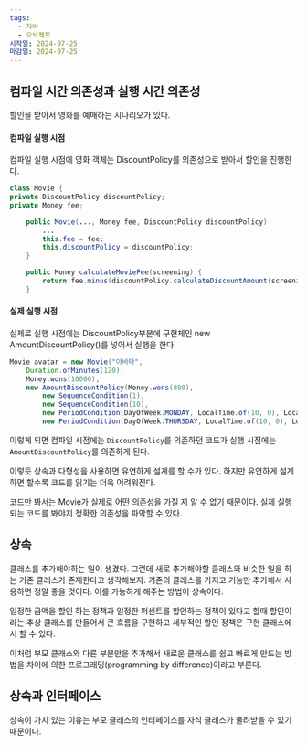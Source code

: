 ```yaml
---
tags:
  - 자바
  - 오브젝트
시작일: 2024-07-25
마감일: 2024-07-25
---
```

## 컴파일 시간 의존성과 실행 시간 의존성
할인을 받아서 영화를 예매하는 시나리오가 있다.

#### 컴파일 실행 시점
컴파일 실행 시점에 영화 객체는 DiscountPolicy를 의존성으로 받아서 할인을 진행한다.
```java
class Movie {
private DiscountPolicy discountPolicy;
private Money fee;

	public Movie(..., Money fee, DiscountPolicy discountPolicy)
		...
		this.fee = fee;
		this.discountPolicy = discountPolicy;
	}

	public Money calculateMovieFee(screening) {
		return fee.minus(discountPolicy.calculateDiscountAmount(screening));
	}

```


#### 실제 실행 시점
실제로 실행 시점에는 DiscountPolicy부분에 구현체인 new AmountDiscountPolicy()를 넣어서 실행을 한다. 
```java
Movie avatar = new Movie("아바타",  
	Duration.ofMinutes(120),  
	Money.wons(10000),  
	new AmountDiscountPolicy(Money.wons(800),  
		new SequenceCondition(1),  
		new SequenceCondition(10),  
		new PeriodCondition(DayOfWeek.MONDAY, LocalTime.of(10, 0), LocalTime.of(11, 59)),  
		new PeriodCondition(DayOfWeek.THURSDAY, LocalTime.of(10, 0), LocalTime.of(20, 59))));
```

이렇게 되면 컴파일 시점에는 `DiscountPolicy`를 의존하던 코드가 실행 시점에는 `AmountDiscountPolicy`를 의존하게 된다.


이렇듯 상속과 다형성을 사용하면 유연하게 설계를 할 수가 있다.
하지만 유연하게 설계하면 할수록 코드를 읽기는 더욱 어려워진다.

코드만 봐서는 Movie가 실제로 어떤 의존성을 가질 지 알 수 없기 때문이다. 실제 실행되는 코드를 봐야지 정확한 의존성을 파악할 수 있다.


## 상속
클래스를 추가해야하는 일이 생겼다. 그런데 새로 추가해야할 클래스와 비슷한 일을 하는 기존 클래스가 존재한다고 생각해보자. 기존의 클래스를 가지고 기능만 추가해서 사용하면 정말 좋을 것이다.
이를 가능하게 해주는 방법이 상속이다.

일정한 금액을 할인 하는 정책과 일정한 퍼센트를 할인하는 정책이 있다고 할때
할인이라는 추상 클래스를 만들어서 큰 흐름을 구현하고 세부적인 할인 정책은 구현 클래스에서 할 수 있다.

이처럼 부모 클래스와 다른 부분만을 추가해서 새로운 클래스를 쉽고 빠르게 만드는 방법을 차이에 의한 프로그래밍(programming by difference)이라고 부른다.


## 상속과 인터페이스
상속이 가치 있는 이유는 부모 클래스의 인터페이스를 자식 클래스가 물려받을 수 있기 때문이다.
